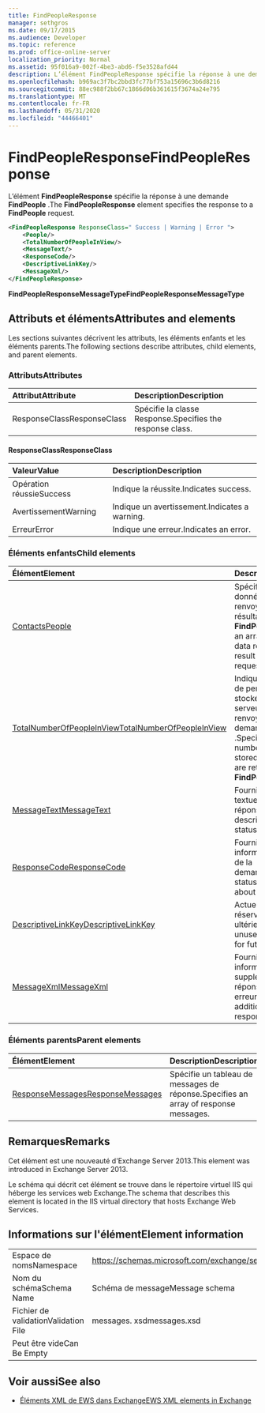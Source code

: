 ```yaml
---
title: FindPeopleResponse
manager: sethgros
ms.date: 09/17/2015
ms.audience: Developer
ms.topic: reference
ms.prod: office-online-server
localization_priority: Normal
ms.assetid: 95f016a9-002f-4be3-abd6-f5e3528afd44
description: L’élément FindPeopleResponse spécifie la réponse à une demande FindPeople.
ms.openlocfilehash: b969ac3f7bc2bbd3fc77bf753a15696c3b6d8216
ms.sourcegitcommit: 88ec988f2bb67c1866d06b361615f3674a24e795
ms.translationtype: MT
ms.contentlocale: fr-FR
ms.lasthandoff: 05/31/2020
ms.locfileid: "44466401"
---
```

# <a name="findpeopleresponse"></a><span data-ttu-id="3d78d-103">FindPeopleResponse</span><span class="sxs-lookup"><span data-stu-id="3d78d-103">FindPeopleResponse</span></span>

<span data-ttu-id="3d78d-104">L’élément **FindPeopleResponse** spécifie la réponse à une demande **FindPeople** .</span><span class="sxs-lookup"><span data-stu-id="3d78d-104">The **FindPeopleResponse** element specifies the response to a **FindPeople** request.</span></span> 
  
```XML
<FindPeopleResponse ResponseClass=" Success | Warning | Error ">
    <People/>
    <TotalNumberOfPeopleInView/>
    <MessageText/>
    <ResponseCode/>
    <DescriptiveLinkKey/>
    <MessageXml/>
</FindPeopleResponse>
```

 <span data-ttu-id="3d78d-105">**FindPeopleResponseMessageType**</span><span class="sxs-lookup"><span data-stu-id="3d78d-105">**FindPeopleResponseMessageType**</span></span>
## <a name="attributes-and-elements"></a><span data-ttu-id="3d78d-106">Attributs et éléments</span><span class="sxs-lookup"><span data-stu-id="3d78d-106">Attributes and elements</span></span>

<span data-ttu-id="3d78d-107">Les sections suivantes décrivent les attributs, les éléments enfants et les éléments parents.</span><span class="sxs-lookup"><span data-stu-id="3d78d-107">The following sections describe attributes, child elements, and parent elements.</span></span>
  
### <a name="attributes"></a><span data-ttu-id="3d78d-108">Attributs</span><span class="sxs-lookup"><span data-stu-id="3d78d-108">Attributes</span></span>

|<span data-ttu-id="3d78d-109">**Attribut**</span><span class="sxs-lookup"><span data-stu-id="3d78d-109">**Attribute**</span></span>|<span data-ttu-id="3d78d-110">**Description**</span><span class="sxs-lookup"><span data-stu-id="3d78d-110">**Description**</span></span>|
|:-----|:-----|
|<span data-ttu-id="3d78d-111">ResponseClass</span><span class="sxs-lookup"><span data-stu-id="3d78d-111">ResponseClass</span></span>  <br/> |<span data-ttu-id="3d78d-112">Spécifie la classe Response.</span><span class="sxs-lookup"><span data-stu-id="3d78d-112">Specifies the response class.</span></span>  <br/> |
   
#### <a name="responseclass"></a><span data-ttu-id="3d78d-113">ResponseClass</span><span class="sxs-lookup"><span data-stu-id="3d78d-113">ResponseClass</span></span>

|<span data-ttu-id="3d78d-114">**Valeur**</span><span class="sxs-lookup"><span data-stu-id="3d78d-114">**Value**</span></span>|<span data-ttu-id="3d78d-115">**Description**</span><span class="sxs-lookup"><span data-stu-id="3d78d-115">**Description**</span></span>|
|:-----|:-----|
|<span data-ttu-id="3d78d-116">Opération réussie</span><span class="sxs-lookup"><span data-stu-id="3d78d-116">Success</span></span>  <br/> |<span data-ttu-id="3d78d-117">Indique la réussite.</span><span class="sxs-lookup"><span data-stu-id="3d78d-117">Indicates success.</span></span>  <br/> |
|<span data-ttu-id="3d78d-118">Avertissement</span><span class="sxs-lookup"><span data-stu-id="3d78d-118">Warning</span></span>  <br/> |<span data-ttu-id="3d78d-119">Indique un avertissement.</span><span class="sxs-lookup"><span data-stu-id="3d78d-119">Indicates a warning.</span></span>  <br/> |
|<span data-ttu-id="3d78d-120">Erreur</span><span class="sxs-lookup"><span data-stu-id="3d78d-120">Error</span></span>  <br/> |<span data-ttu-id="3d78d-121">Indique une erreur.</span><span class="sxs-lookup"><span data-stu-id="3d78d-121">Indicates an error.</span></span>  <br/> |
   
### <a name="child-elements"></a><span data-ttu-id="3d78d-122">Éléments enfants</span><span class="sxs-lookup"><span data-stu-id="3d78d-122">Child elements</span></span>

|<span data-ttu-id="3d78d-123">**Élément**</span><span class="sxs-lookup"><span data-stu-id="3d78d-123">**Element**</span></span>|<span data-ttu-id="3d78d-124">**Description**</span><span class="sxs-lookup"><span data-stu-id="3d78d-124">**Description**</span></span>|
|:-----|:-----|
|[<span data-ttu-id="3d78d-125">Contacts</span><span class="sxs-lookup"><span data-stu-id="3d78d-125">People</span></span>](people.md) <br/> |<span data-ttu-id="3d78d-126">Spécifie un tableau de données Persona renvoyées comme résultat d’une demande **FindPeople** .</span><span class="sxs-lookup"><span data-stu-id="3d78d-126">Specifies an array of persona data returned as the result of a **FindPeople** request.</span></span>  <br/> |
|[<span data-ttu-id="3d78d-127">TotalNumberOfPeopleInView</span><span class="sxs-lookup"><span data-stu-id="3d78d-127">TotalNumberOfPeopleInView</span></span>](totalnumberofpeopleinview.md) <br/> |<span data-ttu-id="3d78d-128">Indique le nombre total de personnes qui sont stockées sur un serveur et qui sont renvoyées par une demande **FindPeople** .</span><span class="sxs-lookup"><span data-stu-id="3d78d-128">Specifies the total number of personas stored on a server that are returned by a **FindPeople** request.</span></span>  <br/> |
|[<span data-ttu-id="3d78d-129">MessageText</span><span class="sxs-lookup"><span data-stu-id="3d78d-129">MessageText</span></span>](messagetext.md) <br/> |<span data-ttu-id="3d78d-130">Fournit une description textuelle de l’état de la réponse.</span><span class="sxs-lookup"><span data-stu-id="3d78d-130">Provides a text description of the status of the response.</span></span>  <br/> |
|[<span data-ttu-id="3d78d-131">ResponseCode</span><span class="sxs-lookup"><span data-stu-id="3d78d-131">ResponseCode</span></span>](responsecode.md) <br/> |<span data-ttu-id="3d78d-132">Fournit des informations sur l’état de la demande.</span><span class="sxs-lookup"><span data-stu-id="3d78d-132">Provides status information about the request.</span></span>  <br/> |
|[<span data-ttu-id="3d78d-133">DescriptiveLinkKey</span><span class="sxs-lookup"><span data-stu-id="3d78d-133">DescriptiveLinkKey</span></span>](descriptivelinkkey.md) <br/> |<span data-ttu-id="3d78d-134">Actuellement inutilisé et réservé à une utilisation ultérieure.</span><span class="sxs-lookup"><span data-stu-id="3d78d-134">Currently unused and reserved for future use.</span></span>  <br/> |
|[<span data-ttu-id="3d78d-135">MessageXml</span><span class="sxs-lookup"><span data-stu-id="3d78d-135">MessageXml</span></span>](messagexml.md) <br/> |<span data-ttu-id="3d78d-136">Fournit des informations supplémentaires sur la réponse aux erreurs.</span><span class="sxs-lookup"><span data-stu-id="3d78d-136">Provides additional error response information.</span></span>  <br/> |
   
### <a name="parent-elements"></a><span data-ttu-id="3d78d-137">Éléments parents</span><span class="sxs-lookup"><span data-stu-id="3d78d-137">Parent elements</span></span>

|<span data-ttu-id="3d78d-138">**Élément**</span><span class="sxs-lookup"><span data-stu-id="3d78d-138">**Element**</span></span>|<span data-ttu-id="3d78d-139">**Description**</span><span class="sxs-lookup"><span data-stu-id="3d78d-139">**Description**</span></span>|
|:-----|:-----|
|[<span data-ttu-id="3d78d-140">ResponseMessages</span><span class="sxs-lookup"><span data-stu-id="3d78d-140">ResponseMessages</span></span>](responsemessages.md) <br/> |<span data-ttu-id="3d78d-141">Spécifie un tableau de messages de réponse.</span><span class="sxs-lookup"><span data-stu-id="3d78d-141">Specifies an array of response messages.</span></span>  <br/> |
   
## <a name="remarks"></a><span data-ttu-id="3d78d-142">Remarques</span><span class="sxs-lookup"><span data-stu-id="3d78d-142">Remarks</span></span>

<span data-ttu-id="3d78d-143">Cet élément est une nouveauté d'Exchange Server 2013.</span><span class="sxs-lookup"><span data-stu-id="3d78d-143">This element was introduced in Exchange Server 2013.</span></span>
  
<span data-ttu-id="3d78d-144">Le schéma qui décrit cet élément se trouve dans le répertoire virtuel IIS qui héberge les services web Exchange.</span><span class="sxs-lookup"><span data-stu-id="3d78d-144">The schema that describes this element is located in the IIS virtual directory that hosts Exchange Web Services.</span></span>
  
## <a name="element-information"></a><span data-ttu-id="3d78d-145">Informations sur l'élément</span><span class="sxs-lookup"><span data-stu-id="3d78d-145">Element information</span></span>

|||
|:-----|:-----|
|<span data-ttu-id="3d78d-146">Espace de noms</span><span class="sxs-lookup"><span data-stu-id="3d78d-146">Namespace</span></span>  <br/> |https://schemas.microsoft.com/exchange/services/2006/messages  <br/> |
|<span data-ttu-id="3d78d-147">Nom du schéma</span><span class="sxs-lookup"><span data-stu-id="3d78d-147">Schema Name</span></span>  <br/> |<span data-ttu-id="3d78d-148">Schéma de message</span><span class="sxs-lookup"><span data-stu-id="3d78d-148">Message schema</span></span>  <br/> |
|<span data-ttu-id="3d78d-149">Fichier de validation</span><span class="sxs-lookup"><span data-stu-id="3d78d-149">Validation File</span></span>  <br/> |<span data-ttu-id="3d78d-150">messages. xsd</span><span class="sxs-lookup"><span data-stu-id="3d78d-150">messages.xsd</span></span>  <br/> |
|<span data-ttu-id="3d78d-151">Peut être vide</span><span class="sxs-lookup"><span data-stu-id="3d78d-151">Can Be Empty</span></span>  <br/> ||
   
## <a name="see-also"></a><span data-ttu-id="3d78d-152">Voir aussi</span><span class="sxs-lookup"><span data-stu-id="3d78d-152">See also</span></span>



- [<span data-ttu-id="3d78d-153">Éléments XML de EWS dans Exchange</span><span class="sxs-lookup"><span data-stu-id="3d78d-153">EWS XML elements in Exchange</span></span>](ews-xml-elements-in-exchange.md)


